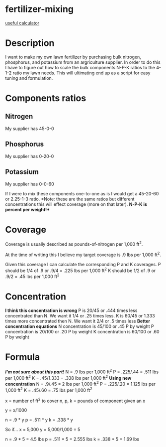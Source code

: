 # fertilizer-mixing

[useful calculator](https://www.omnicalculator.com/construction/fertilizer)

# Description

I want to make my own lawn fertilizer by purchasing bulk nitrogen, phosphorus, and potassium from an argriculture supplier. In order to do this I have to figure out how to scale the bulk components N-P-K ratios to the 4-1-2 ratio my lawn needs. This will ultimating end up as a script for easy tuning and formulation.

# Components ratios

## Nitrogen

My supplier has 45-0-0

## Phosphorus

My supplier has 0-20-0

## Potassium

My supplier has 0-0-60

If I were to mix these components one-to-one as is I would get a 45-20-60 or 2.25-1-3 ratio. \*Note: these are the same ratios but different concentrations this will effect coverage (more on that later). **N-P-K is percent per weight!\***

# Coverage

Coverage is usually described as pounds-of-nitrogen per 1,000 ft<sup>2</sup>.

At the time of writing this I believe my target coverage is .9 lbs per 1,000 ft<sup>2</sup>.

Given this coverage I can calculate the corresponding P and K coverages.
P should be 1/4 of .9 or .9/4 = .225 lbs per 1,000 ft<sup>2</sup>
K should be 1/2 of .9 or .9/2 = .45 lbs per 1,000 ft<sup>2</sup>

# Concentration

**I think this concentration is wrong**
P is 20/45 or .444 times less concentrated than N. We want it 1/4 or .25 times less.
K is 60/45 or 1.333 times more concentrated then N. We want it 2/4 or .5 times less
**Better concentration equations**
N concentration is 45/100 or .45 P by weight
P concentration is 20/100 or .20 P by weight
K concentration is 60/100 or .60 P by weight

# Formula

**_I'm not sure about this part!_**
N = .9 lbs per 1,000 ft<sup>2</sup>
P = .225/.44 = .511 lbs per 1,000 ft<sup>2</sup>
K = .45/1.333 = .338 lbs per 1,000 ft<sup>2</sup>
**Using new concentration**
N = .9/.45 = 2 lbs per 1,000 ft<sup>2</sup>
P = .225/.20 = 1.125 lbs per 1,000 ft<sup>2</sup>
K = .45/.60 = .75 lbs per 1,000 ft<sup>2</sup>

x = number of ft<sup>2</sup> to cover
n, p, k = pounds of component given an x

y = x/1000

n = .9 \* y
p = .511 \* y
k = .338 \* y

So if...
x = 5,000
y = 5,000/1,000 = 5

n = .9 \* 5 = 4.5 lbs
p = .511 \* 5 = 2.555 lbs
k = .338 \* 5 = 1.69 lbs
